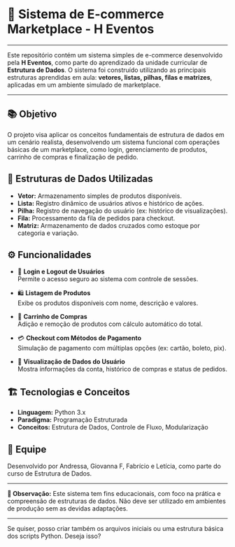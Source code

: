 # 🛒 Sistema de E-commerce Marketplace - H Eventos

---

Este repositório contém um sistema simples de e-commerce desenvolvido pela **H Eventos**, como parte do aprendizado da unidade curricular de **Estrutura de Dados**. O sistema foi construído utilizando as principais estruturas aprendidas em aula: **vetores, listas, pilhas, filas e matrizes**, aplicadas em um ambiente simulado de marketplace.

---

## 📚 Objetivo

O projeto visa aplicar os conceitos fundamentais de estrutura de dados em um cenário realista, desenvolvendo um sistema funcional com operações básicas de um marketplace, como login, gerenciamento de produtos, carrinho de compras e finalização de pedido.

## 🧠 Estruturas de Dados Utilizadas

* **Vetor:** Armazenamento simples de produtos disponíveis.
* **Lista:** Registro dinâmico de usuários ativos e histórico de ações.
* **Pilha:** Registro de navegação do usuário (ex: histórico de visualizações).
* **Fila:** Processamento da fila de pedidos para checkout.
* **Matriz:** Armazenamento de dados cruzados como estoque por categoria e variação.

## ⚙️ Funcionalidades

* 🔐 **Login e Logout de Usuários** <br>
  Permite o acesso seguro ao sistema com controle de sessões.

* 🛍️ **Listagem de Produtos** <br>
  Exibe os produtos disponíveis com nome, descrição e valores.

* 🛒 **Carrinho de Compras** <br>
  Adição e remoção de produtos com cálculo automático do total.

* 💳 **Checkout com Métodos de Pagamento** <br>
  Simulação de pagamento com múltiplas opções (ex: cartão, boleto, pix).

* 👤 **Visualização de Dados do Usuário** <br>
  Mostra informações da conta, histórico de compras e status de pedidos.

## 🏗️ Tecnologias e Conceitos

* **Linguagem:** Python 3.x
* **Paradigma:** Programação Estruturada
* **Conceitos:** Estrutura de Dados, Controle de Fluxo, Modularização

## 👥 Equipe

Desenvolvido por Andressa, Giovanna F, Fabrício e Letícia, como parte do curso de Estrutura de Dados.

---

**📌 Observação:** Este sistema tem fins educacionais, com foco na prática e compreensão de estruturas de dados. Não deve ser utilizado em ambientes de produção sem as devidas adaptações.

---

Se quiser, posso criar também os arquivos iniciais ou uma estrutura básica dos scripts Python. Deseja isso?

